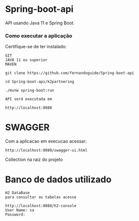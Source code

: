 # Spring-boot-api
API usando Java 11 e Spring Boot.
### Como executar a aplicação
Certifique-se de ter instalado:
```
GIT
JAVA 11 ou superior
MAVEN 
```

```
git clone https://github.com/fernandoguide/Spring-boot-api

cd Spring-boot-api/k2partnering 

./mvnw spring-boot:run

API será executada em 

http://localhost:8080
```

# SWAGGER 

Com a aplicacao em execucao acessar: 

```
http://localhost:8080/swagger-ui.html
```

Collection na raiz do projeto

# Banco de dados utilizado

```
H2 DataBase
para consultar as tabelas acesse 

http://localhost:8080/h2-console
User Name: sa
Password: 
```
